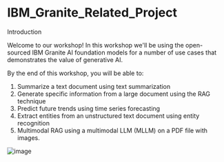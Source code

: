 # IBM_Granite_Related_Project

Introduction

Welcome to our workshop! In this workshop we'll be using the open-sourced IBM Granite AI foundation models for a number of use cases that demonstrates the value of generative AI.

By the end of this workshop, you will be able to:
1. Summarize a text document using text summarization
2. Generate specific information from a large document using the RAG technique
3. Predict future trends using time series forecasting
4. Extract entities from an unstructured text document using entity recognition
5. Multimodal RAG using a multimodal LLM (MLLM) on a PDF file with images.

![image](https://github.com/user-attachments/assets/cd21b62d-9a3c-4ea6-a1fa-f45f86b86fe2)

